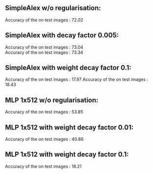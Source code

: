 ## SimpleAlex w/o regularisation:
  Accuracy of the on test images :  72.02

## SimpleAlex with decay factor 0.005:
  Accuracy of the on test images :  73.04   
  Accuracy of the on test images :  73.34

## SimpleAlex with weight decay factor 0.1: 
  Accuracy of the on test images :  17.97
  Accuracy of the on test images :  18.43

## MLP 1x512 w/o regularisation: 
  Accuracy of the on test images :  53.85

## MLP 1x512 with weight decay factor 0.01: 
  Accuracy of the on test images :  40.86
## MLP 1x512 with weight decay factor 0.1: 
  Accuracy of the on test images :  18.21
